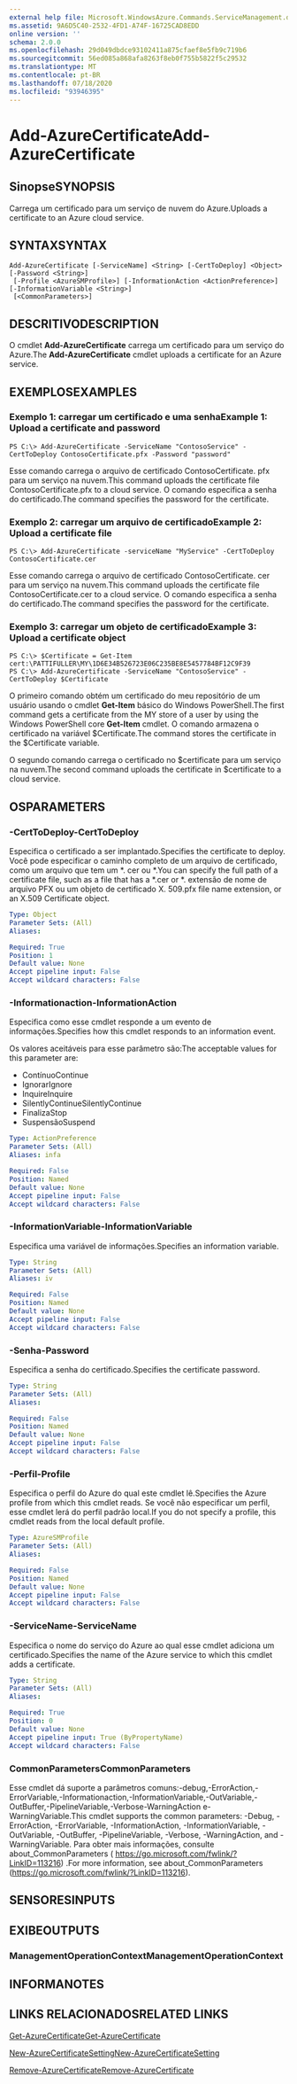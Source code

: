 ```yaml
---
external help file: Microsoft.WindowsAzure.Commands.ServiceManagement.dll-Help.xml
ms.assetid: 9A6D5C40-2532-4FD1-A74F-16725CAD8EDD
online version: ''
schema: 2.0.0
ms.openlocfilehash: 29d049dbdce93102411a875cfaef8e5fb9c719b6
ms.sourcegitcommit: 56ed085a868afa8263f8eb0f755b5822f5c29532
ms.translationtype: MT
ms.contentlocale: pt-BR
ms.lasthandoff: 07/18/2020
ms.locfileid: "93946395"
---
```

# <span data-ttu-id="b57a6-101">Add-AzureCertificate</span><span class="sxs-lookup"><span data-stu-id="b57a6-101">Add-AzureCertificate</span></span>

## <span data-ttu-id="b57a6-102">Sinopse</span><span class="sxs-lookup"><span data-stu-id="b57a6-102">SYNOPSIS</span></span>
<span data-ttu-id="b57a6-103">Carrega um certificado para um serviço de nuvem do Azure.</span><span class="sxs-lookup"><span data-stu-id="b57a6-103">Uploads a certificate to an Azure cloud service.</span></span>

## <span data-ttu-id="b57a6-104">SYNTAX</span><span class="sxs-lookup"><span data-stu-id="b57a6-104">SYNTAX</span></span>

```
Add-AzureCertificate [-ServiceName] <String> [-CertToDeploy] <Object> [-Password <String>]
 [-Profile <AzureSMProfile>] [-InformationAction <ActionPreference>] [-InformationVariable <String>]
 [<CommonParameters>]
```

## <span data-ttu-id="b57a6-105">DESCRITIVO</span><span class="sxs-lookup"><span data-stu-id="b57a6-105">DESCRIPTION</span></span>
<span data-ttu-id="b57a6-106">O cmdlet **Add-AzureCertificate** carrega um certificado para um serviço do Azure.</span><span class="sxs-lookup"><span data-stu-id="b57a6-106">The **Add-AzureCertificate** cmdlet uploads a certificate for an Azure service.</span></span>

## <span data-ttu-id="b57a6-107">EXEMPLOS</span><span class="sxs-lookup"><span data-stu-id="b57a6-107">EXAMPLES</span></span>

### <span data-ttu-id="b57a6-108">Exemplo 1: carregar um certificado e uma senha</span><span class="sxs-lookup"><span data-stu-id="b57a6-108">Example 1: Upload a certificate and password</span></span>
```
PS C:\> Add-AzureCertificate -ServiceName "ContosoService" -CertToDeploy ContosoCertificate.pfx -Password "password"
```

<span data-ttu-id="b57a6-109">Esse comando carrega o arquivo de certificado ContosoCertificate. pfx para um serviço na nuvem.</span><span class="sxs-lookup"><span data-stu-id="b57a6-109">This command uploads the certificate file ContosoCertificate.pfx to a cloud service.</span></span>
<span data-ttu-id="b57a6-110">O comando especifica a senha do certificado.</span><span class="sxs-lookup"><span data-stu-id="b57a6-110">The command specifies the password for the certificate.</span></span>

### <span data-ttu-id="b57a6-111">Exemplo 2: carregar um arquivo de certificado</span><span class="sxs-lookup"><span data-stu-id="b57a6-111">Example 2: Upload a certificate file</span></span>
```
PS C:\> Add-AzureCertificate -serviceName "MyService" -CertToDeploy ContosoCertificate.cer
```

<span data-ttu-id="b57a6-112">Esse comando carrega o arquivo de certificado ContosoCertificate. cer para um serviço na nuvem.</span><span class="sxs-lookup"><span data-stu-id="b57a6-112">This command uploads the certificate file ContosoCertificate.cer to a cloud service.</span></span>
<span data-ttu-id="b57a6-113">O comando especifica a senha do certificado.</span><span class="sxs-lookup"><span data-stu-id="b57a6-113">The command specifies the password for the certificate.</span></span>

### <span data-ttu-id="b57a6-114">Exemplo 3: carregar um objeto de certificado</span><span class="sxs-lookup"><span data-stu-id="b57a6-114">Example 3: Upload a certificate object</span></span>
```
PS C:\> $Certificate = Get-Item cert:\PATTIFULLER\MY\1D6E34B526723E06C235BE8E5457784BF12C9F39
PS C:\> Add-AzureCertificate -ServiceName "ContosoService" -CertToDeploy $Certificate
```

<span data-ttu-id="b57a6-115">O primeiro comando obtém um certificado do meu repositório de um usuário usando o cmdlet **Get-Item** básico do Windows PowerShell.</span><span class="sxs-lookup"><span data-stu-id="b57a6-115">The first command gets a certificate from the MY store of a user by using the Windows PowerShell core **Get-Item** cmdlet.</span></span>
<span data-ttu-id="b57a6-116">O comando armazena o certificado na variável $Certificate.</span><span class="sxs-lookup"><span data-stu-id="b57a6-116">The command stores the certificate in the $Certificate variable.</span></span>

<span data-ttu-id="b57a6-117">O segundo comando carrega o certificado no $certificate para um serviço na nuvem.</span><span class="sxs-lookup"><span data-stu-id="b57a6-117">The second command uploads the certificate in $certificate to a cloud service.</span></span>

## <span data-ttu-id="b57a6-118">OS</span><span class="sxs-lookup"><span data-stu-id="b57a6-118">PARAMETERS</span></span>

### <span data-ttu-id="b57a6-119">-CertToDeploy</span><span class="sxs-lookup"><span data-stu-id="b57a6-119">-CertToDeploy</span></span>
<span data-ttu-id="b57a6-120">Especifica o certificado a ser implantado.</span><span class="sxs-lookup"><span data-stu-id="b57a6-120">Specifies the certificate to deploy.</span></span>
<span data-ttu-id="b57a6-121">Você pode especificar o caminho completo de um arquivo de certificado, como um arquivo que tem um \*. cer ou \*.</span><span class="sxs-lookup"><span data-stu-id="b57a6-121">You can specify the full path of a certificate file, such as a file that has a \*.cer or \*.</span></span>
<span data-ttu-id="b57a6-122">extensão de nome de arquivo PFX ou um objeto de certificado X. 509.</span><span class="sxs-lookup"><span data-stu-id="b57a6-122">pfx file name extension, or an X.509 Certificate object.</span></span>

```yaml
Type: Object
Parameter Sets: (All)
Aliases: 

Required: True
Position: 1
Default value: None
Accept pipeline input: False
Accept wildcard characters: False
```

### <span data-ttu-id="b57a6-123">-Informationaction</span><span class="sxs-lookup"><span data-stu-id="b57a6-123">-InformationAction</span></span>
<span data-ttu-id="b57a6-124">Especifica como esse cmdlet responde a um evento de informações.</span><span class="sxs-lookup"><span data-stu-id="b57a6-124">Specifies how this cmdlet responds to an information event.</span></span>

<span data-ttu-id="b57a6-125">Os valores aceitáveis para esse parâmetro são:</span><span class="sxs-lookup"><span data-stu-id="b57a6-125">The acceptable values for this parameter are:</span></span>

- <span data-ttu-id="b57a6-126">Contínuo</span><span class="sxs-lookup"><span data-stu-id="b57a6-126">Continue</span></span>
- <span data-ttu-id="b57a6-127">Ignorar</span><span class="sxs-lookup"><span data-stu-id="b57a6-127">Ignore</span></span>
- <span data-ttu-id="b57a6-128">Inquire</span><span class="sxs-lookup"><span data-stu-id="b57a6-128">Inquire</span></span>
- <span data-ttu-id="b57a6-129">SilentlyContinue</span><span class="sxs-lookup"><span data-stu-id="b57a6-129">SilentlyContinue</span></span>
- <span data-ttu-id="b57a6-130">Finaliza</span><span class="sxs-lookup"><span data-stu-id="b57a6-130">Stop</span></span>
- <span data-ttu-id="b57a6-131">Suspensão</span><span class="sxs-lookup"><span data-stu-id="b57a6-131">Suspend</span></span>

```yaml
Type: ActionPreference
Parameter Sets: (All)
Aliases: infa

Required: False
Position: Named
Default value: None
Accept pipeline input: False
Accept wildcard characters: False
```

### <span data-ttu-id="b57a6-132">-InformationVariable</span><span class="sxs-lookup"><span data-stu-id="b57a6-132">-InformationVariable</span></span>
<span data-ttu-id="b57a6-133">Especifica uma variável de informações.</span><span class="sxs-lookup"><span data-stu-id="b57a6-133">Specifies an information variable.</span></span>

```yaml
Type: String
Parameter Sets: (All)
Aliases: iv

Required: False
Position: Named
Default value: None
Accept pipeline input: False
Accept wildcard characters: False
```

### <span data-ttu-id="b57a6-134">-Senha</span><span class="sxs-lookup"><span data-stu-id="b57a6-134">-Password</span></span>
<span data-ttu-id="b57a6-135">Especifica a senha do certificado.</span><span class="sxs-lookup"><span data-stu-id="b57a6-135">Specifies the certificate password.</span></span>

```yaml
Type: String
Parameter Sets: (All)
Aliases: 

Required: False
Position: Named
Default value: None
Accept pipeline input: False
Accept wildcard characters: False
```

### <span data-ttu-id="b57a6-136">-Perfil</span><span class="sxs-lookup"><span data-stu-id="b57a6-136">-Profile</span></span>
<span data-ttu-id="b57a6-137">Especifica o perfil do Azure do qual este cmdlet lê.</span><span class="sxs-lookup"><span data-stu-id="b57a6-137">Specifies the Azure profile from which this cmdlet reads.</span></span>
<span data-ttu-id="b57a6-138">Se você não especificar um perfil, esse cmdlet lerá do perfil padrão local.</span><span class="sxs-lookup"><span data-stu-id="b57a6-138">If you do not specify a profile, this cmdlet reads from the local default profile.</span></span>

```yaml
Type: AzureSMProfile
Parameter Sets: (All)
Aliases: 

Required: False
Position: Named
Default value: None
Accept pipeline input: False
Accept wildcard characters: False
```

### <span data-ttu-id="b57a6-139">-ServiceName</span><span class="sxs-lookup"><span data-stu-id="b57a6-139">-ServiceName</span></span>
<span data-ttu-id="b57a6-140">Especifica o nome do serviço do Azure ao qual esse cmdlet adiciona um certificado.</span><span class="sxs-lookup"><span data-stu-id="b57a6-140">Specifies the name of the Azure service to which this cmdlet adds a certificate.</span></span>

```yaml
Type: String
Parameter Sets: (All)
Aliases: 

Required: True
Position: 0
Default value: None
Accept pipeline input: True (ByPropertyName)
Accept wildcard characters: False
```

### <span data-ttu-id="b57a6-141">CommonParameters</span><span class="sxs-lookup"><span data-stu-id="b57a6-141">CommonParameters</span></span>
<span data-ttu-id="b57a6-142">Esse cmdlet dá suporte a parâmetros comuns:-debug,-ErrorAction,-ErrorVariable,-Informationaction,-InformationVariable,-OutVariable,-OutBuffer,-PipelineVariable,-Verbose-WarningAction e-WarningVariable.</span><span class="sxs-lookup"><span data-stu-id="b57a6-142">This cmdlet supports the common parameters: -Debug, -ErrorAction, -ErrorVariable, -InformationAction, -InformationVariable, -OutVariable, -OutBuffer, -PipelineVariable, -Verbose, -WarningAction, and -WarningVariable.</span></span> <span data-ttu-id="b57a6-143">Para obter mais informações, consulte about_CommonParameters ( https://go.microsoft.com/fwlink/?LinkID=113216) .</span><span class="sxs-lookup"><span data-stu-id="b57a6-143">For more information, see about_CommonParameters (https://go.microsoft.com/fwlink/?LinkID=113216).</span></span>

## <span data-ttu-id="b57a6-144">SENSORES</span><span class="sxs-lookup"><span data-stu-id="b57a6-144">INPUTS</span></span>

## <span data-ttu-id="b57a6-145">EXIBE</span><span class="sxs-lookup"><span data-stu-id="b57a6-145">OUTPUTS</span></span>

### <span data-ttu-id="b57a6-146">ManagementOperationContext</span><span class="sxs-lookup"><span data-stu-id="b57a6-146">ManagementOperationContext</span></span>

## <span data-ttu-id="b57a6-147">INFORMA</span><span class="sxs-lookup"><span data-stu-id="b57a6-147">NOTES</span></span>

## <span data-ttu-id="b57a6-148">LINKS RELACIONADOS</span><span class="sxs-lookup"><span data-stu-id="b57a6-148">RELATED LINKS</span></span>

[<span data-ttu-id="b57a6-149">Get-AzureCertificate</span><span class="sxs-lookup"><span data-stu-id="b57a6-149">Get-AzureCertificate</span></span>](./Get-AzureCertificate.md)

[<span data-ttu-id="b57a6-150">New-AzureCertificateSetting</span><span class="sxs-lookup"><span data-stu-id="b57a6-150">New-AzureCertificateSetting</span></span>](./New-AzureCertificateSetting.md)

[<span data-ttu-id="b57a6-151">Remove-AzureCertificate</span><span class="sxs-lookup"><span data-stu-id="b57a6-151">Remove-AzureCertificate</span></span>](./Remove-AzureCertificate.md)


